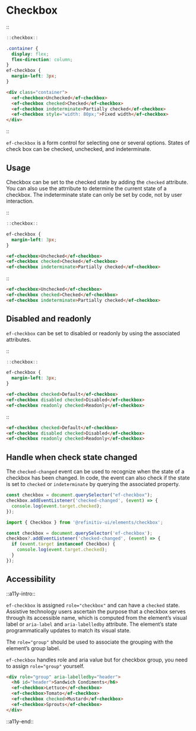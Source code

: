 <!--
type: page
title: Checkbox
location: ./elements/checkbox
layout: default
language_tabs: [javascript, typescript]
-->

# Checkbox

::
```javascript
::checkbox::
```
```css
.container {
  display: flex;
  flex-direction: column;
}
ef-checkbox {
  margin-left: 3px;
}
```
```html
<div class="container">
  <ef-checkbox>Unchecked</ef-checkbox>
  <ef-checkbox checked>Checked</ef-checkbox>
  <ef-checkbox indeterminate>Partially checked</ef-checkbox>
  <ef-checkbox style="width: 80px;">Fixed width</ef-checkbox>
</div>
```
::

`ef-checkbox` is a form control for selecting one or several options. States of check box can be checked, unchecked, and indeterminate.

## Usage
Checkbox can be set to the checked state by adding the `checked` attribute. You can also use the attrribute to determine the current state of a checkbox. The indeterminate state can only be set by code, not by user interaction.

::
```javascript
::checkbox::
```
```css
ef-checkbox {
  margin-left: 3px;
}
```
```html
<ef-checkbox>Unchecked</ef-checkbox>
<ef-checkbox checked>Checked</ef-checkbox>
<ef-checkbox indeterminate>Partially checked</ef-checkbox>
```
::

```html
<ef-checkbox>Unchecked</ef-checkbox>
<ef-checkbox checked>Checked</ef-checkbox>
<ef-checkbox indeterminate>Partially checked</ef-checkbox>
```

## Disabled and readonly
`ef-checkbox` can be set to disabled or readonly by using the associated attributes.

::
```javascript
::checkbox::
```
```css
ef-checkbox {
  margin-left: 3px;
}
```
```html
<ef-checkbox checked>Default</ef-checkbox>
<ef-checkbox disabled checked>Disabled</ef-checkbox>
<ef-checkbox readonly checked>Readonly</ef-checkbox>
```
::

```html
<ef-checkbox checked>Default</ef-checkbox>
<ef-checkbox disabled checked>Disabled</ef-checkbox>
<ef-checkbox readonly checked>Readonly</ef-checkbox>
```

## Handle when check state changed
The `checked-changed` event can be used to recognize when the state of a checkbox has been changed. In code, the event can also check if the state is set to `checked` or `indeterminate` by querying the associated property.

```javascript
const checkbox = document.querySelector("ef-checkbox");
checkbox.addEventListener('checked-changed', (event) => {
  console.log(event.target.checked);
});
```

```typescript
import { Checkbox } from '@refinitiv-ui/elements/checkbox';

const checkbox = document.querySelector('ef-checkbox');
checkbox?.addEventListener('checked-changed', (event) => {
  if (event.target instanceof Checkbox) {
    console.log(event.target.checked);
  }
});
```

## Accessibility
::a11y-intro::

`ef-checkbox` is assigned `role="checkbox"` and can have a `checked` state. Assistive technology users ascertain the purpose that a checkbox serves through its accessible name, which is computed from the element’s visual label or `aria-label` and `aria-labelledby` attribute. The element’s state programmatically updates to match its visual state. 

The `role="group"` should be used to associate the grouping with the element’s group label. 

`ef-checkbox` handles role and aria value but for checkbox group, you need to assign `role="group"` yourself.

```html
<div role="group" aria-labelledby="header">
  <h6 id="header">Sandwich Condiments</h6>  
  <ef-checkbox>Lettuce</ef-checkbox>
  <ef-checkbox>Tomato</ef-checkbox>
  <ef-checkbox checked>Mustard</ef-checkbox>
  <ef-checkbox>Sprouts</ef-checkbox>
</div>
```

::a11y-end::
